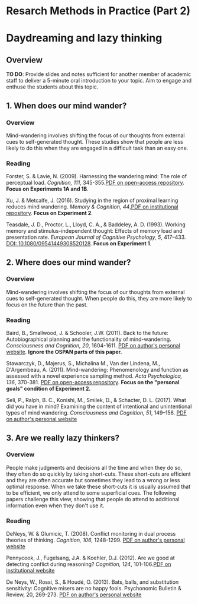 # Resarch Methods in Practice (Part 2)

# Daydreaming and lazy thinking

## Overview

**TO DO**: Provide slides and notes sufficient for another member of academic staff to deliver a 5-minute oral introduction to your topic. Aim to engage and enthuse the students about this topic. 

## 1. When does our mind wander?

### Overview

Mind-wandering involves shifting the focus of our thoughts from external cues to self-generated thought. These studies show that people are less likely to do this when they are engaged in a difficult task than an easy one. 

### Reading

Forster, S. & Lavie, N. (2009). Harnessing the wandering mind: The role of
perceptual load. _Cognition, 111_, 345-355.[PDF on open-access
repository](https://www.researchgate.net/publication/24240279_Harnessing_the_wandering_mind_The_role_of_perceptual_load). **Focus
on Experiments 1A and 1B**.

Xu, J. & Metcalfe, J. (2016). Studying in the region of proximal learning
reduces mind wandering. _Memory & Cognition, 44_,[PDF on institutional
repository](http://www.columbia.edu/cu/psychology/metcalfe/PDFs/XuMetcalfe2016.pdf). **Focus
on Experiment 2**.

Teasdale, J. D., Proctor, L., Lloyd, C. A., & Baddeley, A. D. (1993). Working memory and stimulus-independent thought: Effects of memory load and presentation rate. _European Journal of Cognitive Psychology, 5_, 417–433. [DOI: 10.1080/09541449308520128](deadlink.html). **Focus on Experiment 1**.

## 2. Where does our mind wander?

### Overview

Mind-wandering involves shifting the focus of our thoughts from external cues to self-generated thought. When people do this, they are more likely to focus on the future than the past.

### Reading

Baird, B., Smallwood, J. & Schooler, J.W. (2011). Back to the future: Autobiographical planning and the functionality of mind-wandering. _Consciousness and Cognition, 20_, 1604-1611. [PDF on author's personal website](https://labs.psych.ucsb.edu/schooler/jonathan/sites/labs.psych.ucsb.edu.schooler.jonathan/files/pubs/back_to_the_future.pdf). **Ignore the OSPAN parts of this paper.**

Stawarczyk, D., Majerus, S., Michalina M., Van der Lindena, M., D'Argembeau, A. (2011). Mind-wandering: Phenomenology and function as assessed with a novel experience sampling method. _Acta Psychologica, 136_, 370-381. [PDF on open-access repository](https://www.researchgate.net/publication/50195530_Mind-wandering_Phenomenology_and_function_as_assessed_with_a_novel_experience_sampling_method). **Focus on the "personal goals" condition of Experiment 2.**

Seli, P., Ralph, B. C., Konishi, M., Smilek, D., & Schacter, D. L. (2017). What did you have in mind? Examining the content of intentional and unintentional types of mind wandering. _Consciousness and Cognition, 51_, 149–156. [PDF on author's personal website](https://scholar.harvard.edu/files/schacterlab/files/1-s2.0-s1053810017300132-main.pdf)


## 3. Are we really lazy thinkers?

### Overview

People make judgments and decisions all the time and when they do so, they often do so quickly by taking short-cuts. These short-cuts are efficient and they are often accurate but sometimes they lead to a wrong or less optimal response. When we take these short-cuts it is usually assumed that to be efficient, we only attend to some superficial cues. The following papers challenge this view, showing that people do attend to additional information even when they don't use it.

### Reading

DeNeys, W. & Glumicic, T. (2008). Conflict monitoring in dual process theories of thinking. _Cognition, 106_, 1248-1299. [PDF on author's personal website](http://www.wdeneys.org/data/COGNIT_1695.pdf)

Pennycook, J., Fugelsang, J.A. & Koehler, D.J. (2012). Are we good at detecting conflict during reasoning? _Cognition, 124_, 101-106.[PDF on institutional website](https://uwaterloo.ca/psychology/sites/ca.psychology/files/uploads/files/conflict%20detection.pdf)

De Neys, W., Rossi, S., & Houdé, O. (2013). Bats, balls, and substitution sensitivity: Cognitive misers are no happy fools. Psychonomic Bulletin & Review, 20, 269-273. [PDF on author's personal website](http://www.wdeneys.org/data/De%20Neys_substitution_revision.pdf)



